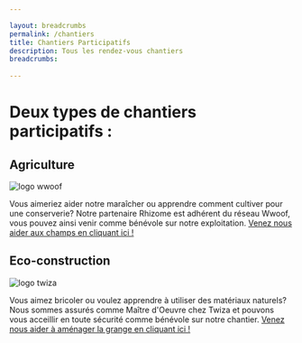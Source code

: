 ```yaml
---

layout: breadcrumbs
permalink: /chantiers
title: Chantiers Participatifs
description: Tous les rendez-vous chantiers
breadcrumbs:
  
---
```



# Deux types de chantiers participatifs :


## Agriculture

![logo wwoof](https://damienchivialle.github.io/bocautheque/assets/img/WWOOF-orne-conserverie.jpg)

Vous aimeriez aider notre maraîcher ou apprendre comment cultiver pour une conserverie? Notre partenaire Rhizome est adhérent du réseau Wwoof, vous pouvez ainsi venir comme bénévole sur notre exploitation. 
[Venez nous aider aux champs en cliquant ici !](https://wwoof.fr/fr/)

## Eco-construction

![logo twiza](https://damienchivialle.github.io/bocautheque/assets/img/twiza-chantier-participatif-ecoconstruction-orne.png)

Vous aimez bricoler ou voulez apprendre à utiliser des matériaux naturels? Nous sommes assurés comme Maître d'Oeuvre chez Twiza et pouvons vous acceillir en toute sécurité comme bénévole sur notre chantier.
[Venez nous aider à aménager la grange en cliquant ici !](https://fr.twiza.org/)
